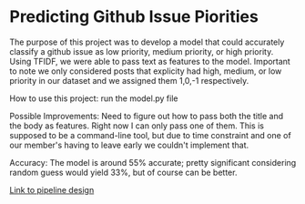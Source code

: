 # Predicting Github Issue Piorities 
The purpose of this project was to develop a model that could accurately classify a github issue as low priority, medium priority, or high priority. Using TFIDF, we were able to pass text as features to the model. Important to note we only considered posts that explicity had high, medium, or low priority in our dataset and we assigned them 1,0,-1 respectively.

How to use this project:
run the model.py file

Possible Improvements:
Need to figure out how to pass both the title and the body as features. Right now I can only pass one of them. This is supposed to be a command-line tool, but due to time constraint and one of our member's having to leave early we couldn't implement that.

Accuracy:
The model is around 55% accurate; pretty significant considering random guess would yield 33%, but of course can be better.

[Link to pipeline design](https://docs.google.com/drawings/d/1t_DUcoo76UntM3K3sCGEEeblyhOuipmvnfuRM3uMMCI/edit?usp=sharing)
